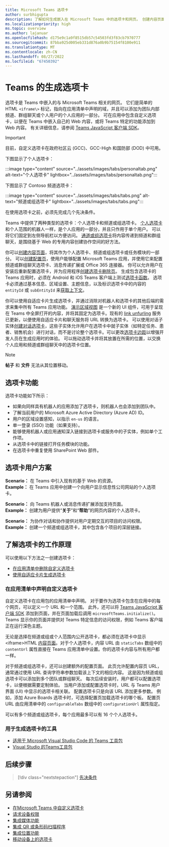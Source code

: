 ```yaml
---
title: Microsoft Teams 选项卡
author: surbhigupta
description: 了解如何生成嵌入在 Microsoft Teams 中的选项卡和网页。 创建内容页面作为个人、频道或组选项卡的一部分。此外，了解如何使用自适应卡片生成选项卡。
ms.localizationpriority: high
ms.topic: overview
ms.author: lajanuar
ms.openlocfilehash: d175e9c1a9f8515db57c54503fd3f83cb7970777
ms.sourcegitcommit: 87bba925d005eb331d876a0b9b75154f8100e911
ms.translationtype: MT
ms.contentlocale: zh-CN
ms.lasthandoff: 08/27/2022
ms.locfileid: "67450392"
---
```

# <a name="build-tabs-for-teams"></a>Teams 的生成选项卡

选项卡是 Teams 中嵌入的与 Microsoft Teams 相关的网页。 它们是简单的 HTML `<iframe\>` 标记，指向在应用清单中声明的域，并且可以添加为团队内部频道、群组聊天或个人用户的个人应用的一部分。 可在应用中包含自定义选项卡，以便在 Teams 中嵌入自己的 Web 内容，或将 Teams 特定的功能添加到 Web 内容。 有关详细信息，请参阅 [Teams JavaScript 客户端 SDK](/javascript/api/overview/msteams-client)。

> [!IMPORTANT]
> 目前，自定义选项卡在政府社区云 (GCC)、GCC-High 和国防部 (DOD) 中可用。

下图显示了个人选项卡：

:::image type="content" source="../assets/images/tabs/personaltab.png" alt-text="个人选项卡" lightbox="../assets/images/tabs/personaltab.png":::

下图显示了 Contoso 频道选项卡：

:::image type="content" source="../assets/images/tabs/tabs.png" alt-text="频道或组选项卡" lightbox="../assets/images/tabs/tabs.png":::

在使用选项卡之前，必须先完成几个先决条件。

Teams 中提供了两种类型的选项卡：个人选项卡和频道或组选项卡。 [个人选项卡](~/tabs/how-to/create-personal-tab.md) 和个人范围的机器人一样，是个人应用的一部分，并且只作用于单个用户。 可以将它们固定到左侧导航栏以方便访问。 [通道或组选项卡](~/tabs/how-to/create-channel-group-tab.md)将内容传递到频道和群组聊天，是围绕基于 Web 的专用内容创建协作空间的好方法。

你可以[创建内容页面](~/tabs/how-to/create-tab-pages/content-page.md)，将其作为个人选项卡、频道或组选项卡或任务模块的一部分。 可以[创建配置页](~/tabs/how-to/create-tab-pages/configuration-page.md)，使用户能够配置 Microsoft Teams 应用，并使用它来配置频道或群组聊天选项卡、消息传递扩展或 Office 365 连接器。 你可以允许用户在安装后重新配置选项卡，并为应用程序[创建选项卡删除页](~/tabs/how-to/create-tab-pages/removal-page.md)。 生成包含选项卡的 Teams 应用时，必须在 Android 和 iOS Teams 客户端上测试[选项卡函数](~/tabs/design/tabs-mobile.md)。 选项卡必须通过基本信息、区域设置、主题信息，以及标识选项卡中的内容的 `entityId` 或 `subEntityId` 来[获取上下文](~/tabs/how-to/access-teams-context.md)。

你可以使用自适应卡片生成选项卡，并通过消除对机器人和选项卡的其他后端的需求来集中所有 Teams 应用功能。 [演示区域视图](~/tabs/tabs-link-unfurling.md) 是一个新的 UI 组件，可用于呈现在 Teams 中全屏打开的内容，并将其固定为选项卡。现有的 [link unfurling](~/tabs/tabs-link-unfurling.md) 服务已更新，以便使用自适应卡片和聊天服务将 URL 转换为选项卡。 可以使用对话子实体[创建对话选项卡](~/tabs/how-to/conversational-tabs.md)，这些子实体允许用户在选项卡中就子实体（如特定任务、患者、销售机会）进行对话，而不是讨论整个选项卡。可以更改[选项卡边距](~/resources/removing-tab-margins.md)以增强开发人员在生成应用时的体验。 可以拖动选项卡并将其放置在所需的位置，以交换个人应用和频道或群组聊天中的选项卡位置。

> [!NOTE]
> **帖子** 和 **文件** 无法从其位置移动。

## <a name="tab-features"></a>选项卡功能

选项卡功能如下所示：

* 如果向同样具有机器人的应用添加了选项卡，则机器人也会添加到团队中。
* 了解当前用户的 Microsoft Azure Active Directory (Azure AD) ID。
* 用户的区域设置感知，以指示 `en-us` 的语言。
* 单一登录 (SSO) 功能（如果支持）。
* 能够使用机器人或应用通知深入链接到选项卡或服务中的子实体，例如单个工作项。
* 从选项卡中的链接打开任务模块的功能。
* 在选项卡中重复使用 SharePoint Web 部件。

## <a name="tabs-user-scenarios"></a>选项卡用户方案

**Scenario：** 在 Teams 中引入现有的基于 Web 的资源。 \
**Example：** 在 Teams 应用中创建一个向用户显示信息性公司网站的个人选项卡。

**Scenario：** 向 Teams 机器人或消息传递扩展添加支持页面。 \
**Example：** 创建为用户提供“**关于**”和“**帮助**”的网页内容的个人选项卡。

**Scenario：** 为协作对话和协作提供对用户定期交互的项目的访问权限。 \
**Example：** 创建一个频道或组选项卡，其中包含各个项目的深层链接。

## <a name="understand-how-tabs-work"></a>了解选项卡的工作原理

可以使用以下方法之一创建选项卡：

* [在应用清单中删除自定义选项卡](#declare-custom-tab-in-app-manifest)
* [使用自适应卡片生成选项卡](~/tabs/how-to/build-adaptive-card-tabs.md)

### <a name="declare-custom-tab-in-app-manifest"></a>在应用清单中声明自定义选项卡

自定义选项卡在应用包的应用清单中声明。 对于要作为选项卡包含在应用中的每个网页，可以定义一个 URL 和一个范围。 此外，还可以将 [Teams JavaScript 客户端 SDK](/javascript/api/overview/msteams-client) 添加到页面，并在页面加载后调用 `microsoftTeams.initialize()`。 Teams 显示你的页面并提供对 Teams 特定信息的访问权限，例如 Teams 客户端正在运行深色主题。

无论是选择在频道或组或个人范围内公开选项卡，都必须在选项卡中显示 <iframe\>HTML [内容页面](~/tabs/how-to/create-tab-pages/content-page.md)。对于个人选项卡，内容 URL 由 `staticTabs` 数组中的 `contentUrl` 属性直接在 Teams 应用清单中设置。你的选项卡内容与所有用户都一样。

对于频道或组选项卡，还可以创建额外的配置页面。 此页允许配置内容页 URL，通常通过使用 URL 查询字符串参数加载该上下文的相应内容。 这是因为频道或组选项卡可以添加到多个团队或群组聊天。 每次后续安装时，用户都可以配置选项卡，以便根据需要定制体验。 当用户添加或配置选项卡时，URL 与 Teams 用户界面 (UI) 中显示的选项卡相关联。 配置选项卡只是向该 URL 添加更多参数。 例如，添加 Azure Boards 选项卡时，可选择配置页加载选项卡的哪个板。 配置页 URL 由应用清单中的 `configurableTabs` 数组中的 `configurationUrl` 属性指定。

可以有多个频道或组选项卡，每个应用最多可以有 16 个个人选项卡。

### <a name="tools-to-build-tabs"></a>用于生成选项卡的工具

* [适用于 Microsoft Visual Studio Code 的 Teams 工具包](../toolkit/visual-studio-code-overview.md)
* [Visual Studio 的Teams工具包](../toolkit/visual-studio-overview.md)

## <a name="next-step"></a>后续步骤

> [!div class="nextstepaction"]
> [先决条件](~/tabs/how-to/tab-requirements.md)

## <a name="see-also"></a>另请参阅

* [在Microsoft Teams 中自定义选项卡](/microsoftteams/built-in-custom-tabs#develop-custom-tabs)
* [请求设备权限](../concepts/device-capabilities/native-device-permissions.md)
* [集成媒体功能](../concepts/device-capabilities/media-capabilities.md)
* [集成 QR 或条形码扫描程序](../concepts/device-capabilities/qr-barcode-scanner-capability.md)
* [集成位置功能](../concepts/device-capabilities/location-capability.md)
* [移动设备上的选项卡](design/tabs-mobile.md#tabs-on-mobile)
